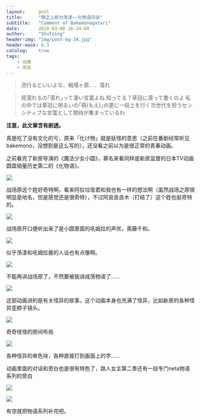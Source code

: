 ```yaml
---
layout:     post
title:      "萌之上即为荡漾——化物语闲谈"
subtitle:   "Comment of Bakemonogatari"
date:       2018-03-08 16:24:00
author:     "ShuTsing"
header-img: "img/post-bg-34.jpg"
header-mask: 0.3
catalog:    true
tags:
    - 动画
    - 闲谈
---
```


> 流行るといいよな、戦場ヶ原．．．蕩れ　    


> 見蕩れるの｢蕩れ｣って凄い言葉よね
> 知ってる？草冠に湯って書くのよ
> 私の中では草冠に明るいの｢萌(もえ)｣の更に一段上を行く次世代を担うセンシティブな言葉として期待が集まっているわ

**注意，此文章含有剧透。**

真是吃了没有文化的亏，原来「化け物」就是妖怪的意思（之前在番剧经常听见bakemono，没想到是这么写的），还没看之前以为是很正常的青春动画。

之前看完了新房导演的《魔法少女小圆》，慕名来看同样是新房监督的日本TV动画圆盘销量历史第二的《化物语》。

![](http://static.zybuluo.com/PaulGuan/ksmrf4y3q5ah3nhem53scvtf/1-151019191352c4.jpg)

战场原这个姓好奇特啊，看来阿拉垃圾君和我也有一样的想法啊（虽然战场之原很明显是地名，但是感觉还是很奇特），不过阿良良良木（打结了）这个姓也挺奇特的。

![](http://static.zybuluo.com/PaulGuan/056wrm5398jgcmxj0xk58dl5/QQ%E6%88%AA%E5%9B%BE20180308173602.png)

战场原开口便听出来了是小圆里面的吼姆拉的声优，斋藤千和。

![](http://static.zybuluo.com/PaulGuan/ux9997gpwl0h59lesntdg584/QQ%E6%88%AA%E5%9B%BE20180308173853.png)

似乎荡漾和吼姆拉酱的人设也有点像啊。

![](http://static.zybuluo.com/PaulGuan/ou9f3beam8m9axkmp9z8m391/QQ%E5%9B%BE%E7%89%8720180308174322.jpg)

不能再讲战场原了，不然要被我讲成荡物语了……

![](http://static.zybuluo.com/PaulGuan/sbxkixjlho8xxt9f77y7qsou/y1hl73z12dol.jpg)

这部动画讲的是有关怪异的故事，这个动画本身也充满了怪异，比如新房的各种怪异歪脖子镜头。

![](http://static.zybuluo.com/PaulGuan/apbdg7js068yo4atkcdpnblb/QQ%E6%88%AA%E5%9B%BE20180308174941.png)

奇奇怪怪的房间布局

![](http://static.zybuluo.com/PaulGuan/8cnctz9kai744pm8f4q42360/QQ%E6%88%AA%E5%9B%BE20180308175659.png)

各种怪异的单色块，各种直接打到画面上的字……

动画里面的对话和旁白也是很有特色了，路人女主第二季还有一段专门neta物语系列的旁白

![](http://static.zybuluo.com/PaulGuan/28kzjxpwnewadj4463txmai9/QQ%E6%88%AA%E5%9B%BE20180308180116.png)

![](http://static.zybuluo.com/PaulGuan/nccq4mm51xr34ck4x6hh2eym/QQ%E6%88%AA%E5%9B%BE20180308180204.png)

有空就把物语系列补完吧。
